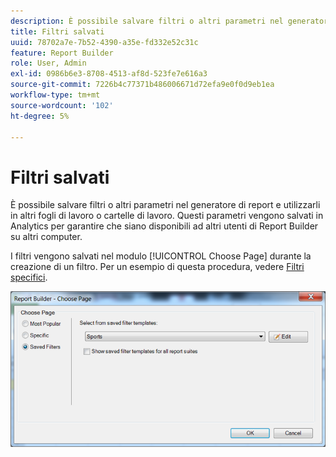 ```yaml
---
description: È possibile salvare filtri o altri parametri nel generatore di report e utilizzarli in altri fogli di lavoro o cartelle di lavoro. Questi parametri vengono salvati in Analytics per garantire che siano disponibili ad altri utenti di Report Builder su altri computer.
title: Filtri salvati
uuid: 78702a7e-7b52-4390-a35e-fd332e52c31c
feature: Report Builder
role: User, Admin
exl-id: 0986b6e3-8708-4513-af8d-523fe7e616a3
source-git-commit: 7226b4c77371b486006671d72efa9e0f0d9eb1ea
workflow-type: tm+mt
source-wordcount: '102'
ht-degree: 5%

---
```


# Filtri salvati

È possibile salvare filtri o altri parametri nel generatore di report e utilizzarli in altri fogli di lavoro o cartelle di lavoro. Questi parametri vengono salvati in Analytics per garantire che siano disponibili ad altri utenti di Report Builder su altri computer.

I filtri vengono salvati nel modulo [!UICONTROL Choose Page] durante la creazione di un filtro. Per un esempio di questa procedura, vedere [Filtri specifici](/help/analyze/report-builder/layout/c-filter-dimensions/t-specific-filters.md).

![](assets/choose_page_saved.png)
